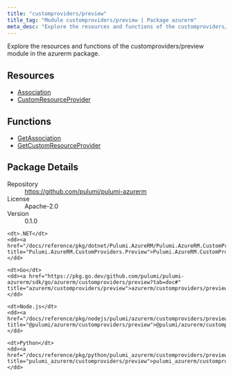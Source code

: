 ```yaml
---
title: "customproviders/preview"
title_tag: "Module customproviders/preview | Package azurerm"
meta_desc: "Explore the resources and functions of the customproviders/preview module in the azurerm package."
---
```


<!-- WARNING: this file was generated by Pulumi Docs Generator. -->
<!-- Do not edit by hand unless you're certain you know what you are doing! -->

Explore the resources and functions of the customproviders/preview module in the azurerm package.

<h2 id="resources">Resources</h2>
<ul class="api">
    <li><a href="association" title="Association"><span class="symbol resource"></span>Association</a></li>
    <li><a href="customresourceprovider" title="CustomResourceProvider"><span class="symbol resource"></span>CustomResourceProvider</a></li>
</ul>

<h2 id="functions">Functions</h2>
<ul class="api">
    <li><a href="getassociation" title="GetAssociation"><span class="symbol function"></span>GetAssociation</a></li>
    <li><a href="getcustomresourceprovider" title="GetCustomResourceProvider"><span class="symbol function"></span>GetCustomResourceProvider</a></li>
</ul>

<h2 id="package-details">Package Details</h2>
<dl class="package-details">
	<dt>Repository</dt>
	<dd><a href="https://github.com/pulumi/pulumi-azurerm">https://github.com/pulumi/pulumi-azurerm</a></dd>
	<dt>License</dt>
	<dd>Apache-2.0</dd>
	<dt>Version</dt>
	<dd>0.1.0</dd>
</dl>



<dl class="tabular">

    <dt>.NET</dt>
    <dd><a href="/docs/reference/pkg/dotnet/Pulumi.AzureRM/Pulumi.AzureRM.CustomProviders.Preview.html" title="Pulumi.AzureRM.CustomProviders.Preview">Pulumi.AzureRM.CustomProviders.Preview</a></dd>

    <dt>Go</dt>
    <dd><a href="https://pkg.go.dev/github.com/pulumi/pulumi-azurerm/sdk/go/azurerm/customproviders/preview?tab=doc#" title="azurerm/customproviders/preview">azurerm/customproviders/preview</a></dd>

    <dt>Node.js</dt>
    <dd><a href="/docs/reference/pkg/nodejs/pulumi/azurerm/customproviders/preview/#" title="@pulumi/azurerm/customproviders/preview">@pulumi/azurerm/customproviders/preview</a></dd>

    <dt>Python</dt>
    <dd><a href="/docs/reference/pkg/python/pulumi_azurerm/customproviders/preview" title="pulumi_azurerm/customproviders/preview">pulumi_azurerm/customproviders/preview</a></dd>

</dl>

